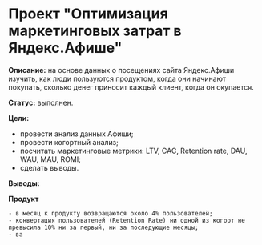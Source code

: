 # Проект "Оптимизация маркетинговых затрат в Яндекс.Афише"

**Описание:** на основе данных о посещениях сайта Яндекс.Афиши изучить, как люди пользуются продуктом, когда они начинают покупать, сколько денег приносит каждый клиент, когда он окупается.

**Статус:** выполнен.

**Цели:**
  - провести анализ данных Афиши;
  - провести когортный анализ;
  - посчитать маркетинговые метрики: LTV, CAC, Retention rate, DAU, WAU, MAU, ROMI;
  - сделать выводы.
  
**Выводы:**

  **Продукт**
  
    - в месяц к продукту возвращаются около 4% пользователей;
    - конвертация пользователей (Retention Rate) ни одной из когорт не превысила 10% ни за первый, ни за последующие месяцы;
    - ва
